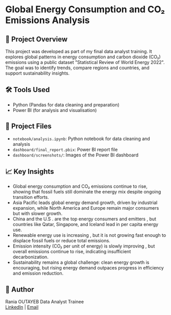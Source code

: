 # Global Energy Consumption and CO₂ Emissions Analysis

## 📘 Project Overview
This project was developed as part of my final data analyst training. It explores global patterns in energy consumption and carbon dioxide (CO₂) emissions using a public dataset "Statistical Review of World Energy 2022". The goal was to identify trends, compare regions and countries, and support sustainability insights.

## 🛠️ Tools Used
- Python (Pandas for data cleaning and preparation)
- Power BI (for analysis and visualisation)

## 📂 Project Files
- `notebook/analysis.ipynb`: Python notebook for data cleaning and analysis
- `dashboard/final_report.pbix`: Power BI report file
- `dashboard/screenshots/`: Images of the Power BI dashboard

## 📈 Key Insights
- Global energy consumption and CO₂ emissions continue to rise, showing that fossil fuels still dominate the energy mix despite ongoing transition efforts.
- Asia Pacific leads global energy demand growth, driven by industrial expansion, while North America and Europe remain major consumers but with slower growth.
- China and the U.S . are the top energy consumers and emitters , but countries like Qatar, Singapore, and Iceland lead in per capita energy use.
- Renewable energy use is increasing , but it is not growing fast enough to displace fossil fuels or reduce total emissions.
- Emission intensity (CO₂ per unit of energy) is slowly improving , but overall emissions continue to rise, indicating insufficient decarbonization.
- Sustainability remains a global challenge: clean energy growth is encouraging, but rising energy demand outpaces progress in efficiency and emission reduction.


## 👤 Author
Rania OUTAYEB
Data Analyst Trainee  
[LinkedIn](https://www.linkedin.com/in/rania-outayeb-9953r997o9953?utm_source=share&utm_campaign=share_via&utm_content=profile&utm_medium=android_app) | [Email](rania.outayeb.53@gmail.com)
